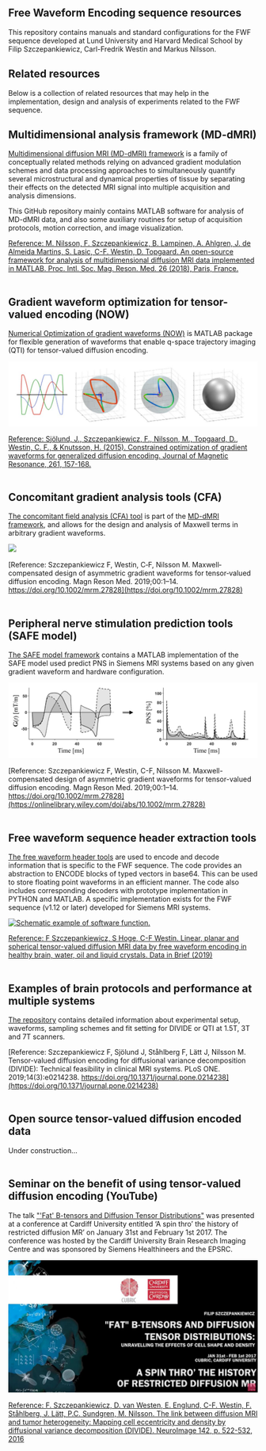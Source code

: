 ﻿## Free Waveform Encoding sequence resources

This repository contains manuals and standard configurations for the FWF sequence developed at Lund University and Harvard Medical School by Filip Szczepankiewicz, Carl-Fredrik Westin and Markus Nilsson.

## Related resources

Below is a collection of related resources that may help in the implementation, design and analysis of experiments related to the FWF sequence.


## Multidimensional analysis framework (MD-dMRI)

[Multidimensional diffusion MRI (MD-dMRI) framework](https://github.com/markus-nilsson/md-dmri) is a family of conceptually related methods relying on advanced gradient modulation schemes and data processing approaches to simultaneously quantify several microstructural and dynamical properties of tissue by separating their effects on the detected MRI signal into multiple acquisition and analysis dimensions.

This GitHub repository mainly contains MATLAB software for analysis of MD-dMRI data, and also some auxiliary routines for setup of acquisition protocols, motion correction, and image visualization.

[Reference: M. Nilsson, F. Szczepankiewicz, B. Lampinen, A. Ahlgren, J. de Almeida Martins, S. Lasic, C-F. Westin, D. Topgaard. An open-source framework for analysis of multidimensional diffusion MRI data implemented in MATLAB. Proc. Intl. Soc. Mag. Reson. Med. 26 (2018), Paris, France.](https://www.researchgate.net/profile/Filip_Szczepankiewicz/publication/325595277_An_open-source_framework_for_analysis_of_multidimensional_diffusion_MRI_data_implemented_in_MATLAB/links/5b179cedaca272d24cc43a0e/An-open-source-framework-for-analysis-of-multidimensional-diffusion-MRI-data-implemented-in-MATLAB.pdf)
<br/><br/>

## Gradient waveform optimization for tensor-valued encoding (NOW)

[Numerical Optimization of gradient waveforms (NOW)](https://github.com/jsjol/NOW) is MATLAB package for flexible generation of waveforms that enable q-space trajectory imaging (QTI) for tensor-valued diffusion encoding.

[![](/Images/now_figure.JPG)](https://github.com/jsjol/NOW)

[Reference: Sjölund, J., Szczepankiewicz, F., Nilsson, M., Topgaard, D., Westin, C. F., & Knutsson, H. (2015). Constrained optimization of gradient waveforms for generalized diffusion encoding. Journal of Magnetic Resonance, 261, 157-168.](https://www.sciencedirect.com/science/article/pii/S1090780715002451)
<br/><br/>

## Concomitant gradient analysis tools (CFA)

[The concomitant field analysis (CFA) tool](https://github.com/markus-nilsson/md-dmri/tree/master/tools/cfa) is part of the [MD-dMRI framework](https://github.com/markus-nilsson/md-dmri), and allows for the design and analysis of Maxwell terms in arbitrary gradient waveforms.

[![](https://github.com/filip-szczepankiewicz/md-dmri/blob/master/tools/cfa/cfa_example_figure.jpg)](https://github.com/markus-nilsson/md-dmri/tree/master/tools/cfa)

[Reference: Szczepankiewicz F, Westin, C‐F, Nilsson M. Maxwell‐compensated design of asymmetric gradient waveforms for tensor‐valued diffusion encoding. Magn Reson Med. 2019;00:1–14. https://doi.org/10.1002/mrm.27828](https://doi.org/10.1002/mrm.27828)
<br/><br/>

## Peripheral nerve stimulation prediction tools (SAFE model)

[The SAFE model framework](https://github.com/filip-szczepankiewicz/safe_pns_prediction) contains a MATLAB implementation of the SAFE model used predict PNS in Siemens MRI systems based on any given gradient waveform and hardware configuration.

[![](https://github.com/filip-szczepankiewicz/safe_pns_prediction/blob/master/safe_example_figure.jpg)](https://github.com/filip-szczepankiewicz/safe_pns_prediction)

[Reference: Szczepankiewicz F, Westin, C-F, Nilsson M. Maxwell-compensated design of asymmetric gradient waveforms for tensor-valued diffusion encoding. Magn Reson Med. 2019;00:1–14. https://doi.org/10.1002/mrm.27828](https://onlinelibrary.wiley.com/doi/abs/10.1002/mrm.27828)
<br/><br/>

## Free waveform sequence header extraction tools

[The free waveform header tools](https://github.com/filip-szczepankiewicz/fwf_header_tools) are used to encode and decode information that is specific to the FWF sequence. The code provides an abstraction to ENCODE blocks of typed vectors in base64. This can be used to store floating point waveforms in an efficient manner. The code also includes corresponding decoders with prototype implementation in PYTHON and MATLAB. A specific implementation exists for the FWF sequence (v1.12 or later) developed for Siemens MRI systems.

[![Schematic example of software function.](https://github.com/filip-szczepankiewicz/fwf_header_tools/blob/master/fwf_header_example_fig.jpg)](https://github.com/filip-szczepankiewicz/fwf_header_tools)

[Reference: F Szczepankiewicz, S Hoge, C-F Westin. Linear, planar and spherical tensor-valued diffusion MRI data by free waveform encoding in healthy brain, water, oil and liquid crystals. Data in Brief (2019)](nolinkyet)
<br/><br/>

## Examples of brain protocols and performance at multiple systems

[The repository](https://github.com/filip-szczepankiewicz/Szczepankiewicz_PONE_2019) contains detailed information about experimental setup, waveforms, sampling schemes and fit setting for DIVIDE or QTI at 1.5T, 3T and 7T scanners.

[Reference: Szczepankiewicz F, Sjölund J, Ståhlberg F, Lätt J, Nilsson M. Tensor-valued diffusion encoding for diffusional variance decomposition (DIVIDE): Technical feasibility in clinical MRI systems. PLoS ONE. 2019;14(3):e0214238. https://doi.org/10.1371/journal.pone.0214238](https://doi.org/10.1371/journal.pone.0214238)
<br/><br/>

## Open source tensor-valued diffusion encoded data
Under construction...
<br/><br/>


## Seminar on the benefit of using tensor-valued diffusion encoding (YouTube) 

The talk ["'Fat' B-tensors and Diffusion Tensor Distributions"](https://www.youtube.com/watch?v=o4LYijV90Tg&t=1241s) was presented at a conference at Cardiff University entitled ‘A spin thro’ the history of restricted diffusion MR’ on January 31st and February 1st 2017. The conference was hosted by the Cardiff University Brain Research Imaging Centre and was sponsored by Siemens Healthineers and the EPSRC.

[![](/Images/fat_b_seminar_figure.JPG)](https://www.youtube.com/watch?v=o4LYijV90Tg&t=1241s)

[Reference: F. Szczepankiewicz, D. van Westen, E. Englund, C-F. Westin, F. Ståhlberg, J. Lätt, P.C. Sundgren, M. Nilsson. The link between diffusion MRI and tumor heterogeneity: Mapping cell eccentricity and density by diffusional variance decomposition (DIVIDE). NeuroImage 142, p. 522-532, 2016](https://www.sciencedirect.com/science/article/pii/S1053811916303457)
<br/><br/>
